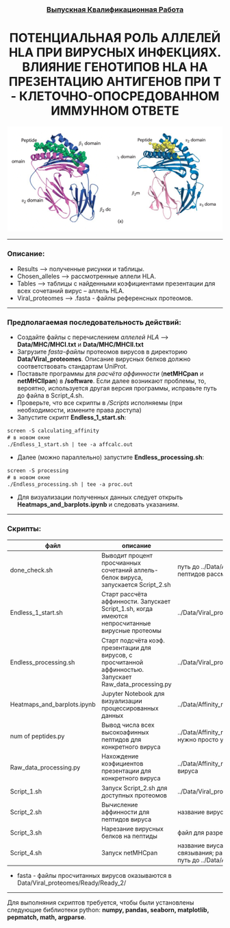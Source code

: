 <h3 align="center"><a href="https://www.hse.ru/ba/cmb/students/diplomas/924747369" target="_blank">Выпускная Квалификационная Работа</a></h3>  
<h1 align="center">ПОТЕНЦИАЛЬНАЯ РОЛЬ АЛЛЕЛЕЙ HLA ПРИ ВИРУСНЫХ ИНФЕКЦИЯХ. ВЛИЯНИЕ ГЕНОТИПОВ HLA НА ПРЕЗЕНТАЦИЮ АНТИГЕНОВ 
ПРИ Т - КЛЕТОЧНО-ОПОСРЕДОВАННОМ ИММУННОМ ОТВЕТЕ</h1>

<p align="center">
  <img src="title_img.jpg">
</p>

---  
### Описание:

+ Results –> полученные рисунки и таблицы.
+ Chosen_alleles –> рассмотренные аллели HLA.
+ Tables –> таблицы с найденными коэфициентами презентации для всех сочетаний вирус – аллель HLA.
+ Viral_proteomes –> .fasta - файлы референсных протеомов.

---
### Предполагаемая последовательность действий:
+ Создайте файлы с перечислением _аллелей HLA_ –> **Data/MHC/MHCI.txt** и **Data/MHC/MHCII.txt**
+ Загрузите _fasta-файлы_ протеомов вирусов в директорию **Data/Viral_proteomes**. Описание вирусных белков должно соответствовать стандартам UniProt.
+ Поставьте программы для _расчёта аффинности_ (**netMHCpan** и **netMHCIIpan**) в **/software**. Если далее возникают проблемы, то, вероятно, используется другая версия программы, исправьте путь до файла в Script_4.sh.
+ Проверьте, что все скрипты в _/Scripts_ исполняемы (при необходимости, измените права доступа)
+ Запустите скрипт **Endless\_1\_start.sh**:  
```
screen -S calculating_affinity
# в новом окне
./Endless_1_start.sh | tee -a affcalc.out
```
+ Далее (можно параллельно) запустите **Endless\_processing.sh**:  
```
screen -S processing
# в новом окне
./Endless_processing.sh | tee -a proc.out
```
+ Для визуализации полученных данных следует открыть **Heatmaps\_and\_barplots.ipynb** и следовать указаниям.  

---
### Cкрипты:  
  
файл| описание| входные данные| результат работы
---- | -----------| --------------| --------------
done\_check.sh| Выводит процент просчианных сочетаний аллель-белок вируса, запускается Script\_2.sh|путь до ../Data/Affinity\_results/(Virname) и число пептидов рассматриваемого вируса|   
Endless\_1\_start.sh| Cтарт рассчёта аффинности.  Запускает Script\_1.sh, когда имеются непросчитанные вирусные протеомы| ../Data/Viral_proteomes/ | все сочетания ../Data/Affinity\_results/(Virname)/(Protein)\_(Allele).tsv
Endless\_processing.sh| Старт подсчёта коэф. презентации для вирусов, с просчитанной аффинностью. Запускает Raw\_data\_processing.py| ../Data/Viral_proteomes/Ready/ | все сочетания ../Data/Affinity\_results/Processed/(Virname)\_(I/II).csv; ../Data/Affinity\_results/Processed/human\_like\_peptides.txt
Heatmaps\_and\_barplots.ipynb| Jupyter Notebook для визуализации процессированных данных| ../Data/Affinity\_results/Processed/(Virname)\_(I/II).csv |все картинки сохраняются в ../Output/
num of peptides.py| Вывод числа всех высокоафинных пептидов для конкретного вируса| ../Data/Affinity\_results/Processed/VirName\_(I/II).csv, нужно просто указать название вируса
Raw\_data\_processing.py| Нахождение коэфициентов презентации для конкретного вируса|../Data/Affinity_results/(Virname)/\*; название вируса | сохраняет 2 таблицы ../Data/Affinity\_results/Processed/Virname\_(I/II).csv
Script\_1.sh| Запуск Script\_2.sh для доступных протеомов| ../Data/Viral\_proteomes/ | |
Script\_2.sh| Вычисление аффинности для пептидов вируса| название вируса | ../Data/Affinity\_results/Affinity\_Virname.txt; ../Data/Affinity\_results/Virname/\*
Script\_3.sh| Нарезание вирусных белков на пептиды| файл для разрезания| tmp/Peptides\_(I/II)(Prot\_name)
Script\_4.sh| Запуск netMHCpan| название виуса; название аллеля; ранг сильного связывания; ранг низкого связывания; класс MHC; путь до ../Data/Affinity\_results/Virname.txt| дополняет Affinity\_Virname.txt; ../Data/Affinity\_results/Virname/(Protein)\_MHC.tsv

* fasta - файлы просчитанных вирусов оказываются в Data/Viral\_proteomes/Ready/Ready\_2/

---
Для выполняния скриптов требуется, чтобы были установлены следующие библиотеки python: **numpy, pandas, seaborn, matplotlib, pepmatch, math, argparse**.










